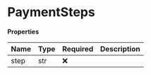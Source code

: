 # PaymentSteps

**Properties**

| Name | Type | Required | Description |
| :--- | :--- | :------- | :---------- |
| step | str  | ❌       |             |
